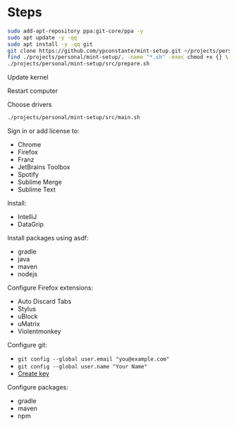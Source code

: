 # Steps

```sh
sudo add-apt-repository ppa:git-core/ppa -y
sudo apt update -y -qq
sudo apt install -y -qq git
git clone https://github.com/ypconstante/mint-setup.git ~/projects/personal/mint-setup
find ./projects/personal/mint-setup/. -name "*.sh" -exec chmod +x {} \;
./projects/personal/mint-setup/src/prepare.sh
```

Update kernel

Restart computer

Choose drivers

```sh
./projects/personal/mint-setup/src/main.sh
```

Sign in or add license to:
- Chrome
- Firefox
- Franz
- JetBrains Toolbox
- Spotify
- Sublime Merge
- Sublime Text

Install:
- IntelliJ
- DataGrip

Install packages using asdf:
- gradle
- java
- maven
- nodejs

Configure Firefox extensions:
- Auto Discard Tabs
- Stylus
- uBlock
- uMatrix
- Violentmonkey

Configure git:
- `git config --global user.email "you@example.com"`
- `git config --global user.name "Your Name"`
- [Create key](https://help.github.com/articles/generating-a-new-ssh-key-and-adding-it-to-the-ssh-agent/)

Configure packages:
- gradle
- maven
- npm
